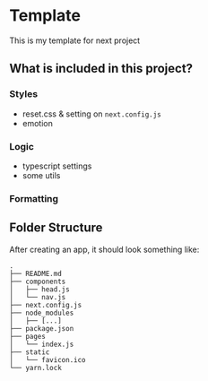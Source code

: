 # Template
This is my template for next project

## What is included in this project?
### Styles
- reset.css & setting on `next.config.js`
- emotion

### Logic
- typescript settings
- some utils

### Formatting

## Folder Structure

After creating an app, it should look something like:

```
.
├── README.md
├── components
│   ├── head.js
│   └── nav.js
├── next.config.js
├── node_modules
│   ├── [...]
├── package.json
├── pages
│   └── index.js
├── static
│   └── favicon.ico
└── yarn.lock
```
